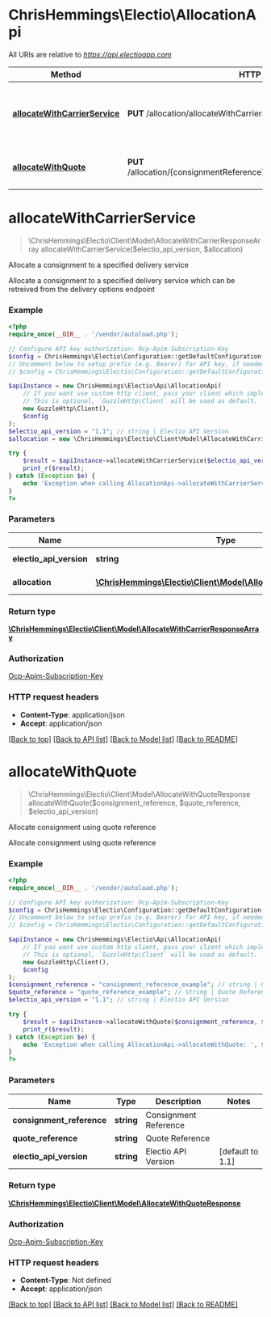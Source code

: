 # ChrisHemmings\Electio\AllocationApi

All URIs are relative to *https://api.electioapp.com*

Method | HTTP request | Description
------------- | ------------- | -------------
[**allocateWithCarrierService**](AllocationApi.md#allocateWithCarrierService) | **PUT** /allocation/allocateWithCarrierService | Allocate a consignment to a specified delivery service
[**allocateWithQuote**](AllocationApi.md#allocateWithQuote) | **PUT** /allocation/{consignmentReference}/allocatewithquote/{quoteReference} | Allocate consignment using quote reference


# **allocateWithCarrierService**
> \ChrisHemmings\Electio\Client\Model\AllocateWithCarrierResponseArray allocateWithCarrierService($electio_api_version, $allocation)

Allocate a consignment to a specified delivery service

Allocate a consignment to a specified delivery service which  can be retreived from the delivery options endpoint

### Example
```php
<?php
require_once(__DIR__ . '/vendor/autoload.php');

// Configure API key authorization: Ocp-Apim-Subscription-Key
$config = ChrisHemmings\Electio\Configuration::getDefaultConfiguration()->setApiKey('Ocp-Apim-Subscription-Key', 'YOUR_API_KEY');
// Uncomment below to setup prefix (e.g. Bearer) for API key, if needed
// $config = ChrisHemmings\Electio\Configuration::getDefaultConfiguration()->setApiKeyPrefix('Ocp-Apim-Subscription-Key', 'Bearer');

$apiInstance = new ChrisHemmings\Electio\Api\AllocationApi(
    // If you want use custom http client, pass your client which implements `GuzzleHttp\ClientInterface`.
    // This is optional, `GuzzleHttp\Client` will be used as default.
    new GuzzleHttp\Client(),
    $config
);
$electio_api_version = "1.1"; // string | Electio API Version
$allocation = new \ChrisHemmings\Electio\Client\Model\AllocateWithCarrierService(); // \ChrisHemmings\Electio\Client\Model\AllocateWithCarrierService | Consignment to create

try {
    $result = $apiInstance->allocateWithCarrierService($electio_api_version, $allocation);
    print_r($result);
} catch (Exception $e) {
    echo 'Exception when calling AllocationApi->allocateWithCarrierService: ', $e->getMessage(), PHP_EOL;
}
?>
```

### Parameters

Name | Type | Description  | Notes
------------- | ------------- | ------------- | -------------
 **electio_api_version** | **string**| Electio API Version | [default to 1.1]
 **allocation** | [**\ChrisHemmings\Electio\Client\Model\AllocateWithCarrierService**](../Model/AllocateWithCarrierService.md)| Consignment to create | [optional]

### Return type

[**\ChrisHemmings\Electio\Client\Model\AllocateWithCarrierResponseArray**](../Model/AllocateWithCarrierResponseArray.md)

### Authorization

[Ocp-Apim-Subscription-Key](../../README.md#Ocp-Apim-Subscription-Key)

### HTTP request headers

 - **Content-Type**: application/json
 - **Accept**: application/json

[[Back to top]](#) [[Back to API list]](../../README.md#documentation-for-api-endpoints) [[Back to Model list]](../../README.md#documentation-for-models) [[Back to README]](../../README.md)

# **allocateWithQuote**
> \ChrisHemmings\Electio\Client\Model\AllocateWithQuoteResponse allocateWithQuote($consignment_reference, $quote_reference, $electio_api_version)

Allocate consignment using quote reference

Allocate consignment using quote reference

### Example
```php
<?php
require_once(__DIR__ . '/vendor/autoload.php');

// Configure API key authorization: Ocp-Apim-Subscription-Key
$config = ChrisHemmings\Electio\Configuration::getDefaultConfiguration()->setApiKey('Ocp-Apim-Subscription-Key', 'YOUR_API_KEY');
// Uncomment below to setup prefix (e.g. Bearer) for API key, if needed
// $config = ChrisHemmings\Electio\Configuration::getDefaultConfiguration()->setApiKeyPrefix('Ocp-Apim-Subscription-Key', 'Bearer');

$apiInstance = new ChrisHemmings\Electio\Api\AllocationApi(
    // If you want use custom http client, pass your client which implements `GuzzleHttp\ClientInterface`.
    // This is optional, `GuzzleHttp\Client` will be used as default.
    new GuzzleHttp\Client(),
    $config
);
$consignment_reference = "consignment_reference_example"; // string | Consignment Reference
$quote_reference = "quote_reference_example"; // string | Quote Reference
$electio_api_version = "1.1"; // string | Electio API Version

try {
    $result = $apiInstance->allocateWithQuote($consignment_reference, $quote_reference, $electio_api_version);
    print_r($result);
} catch (Exception $e) {
    echo 'Exception when calling AllocationApi->allocateWithQuote: ', $e->getMessage(), PHP_EOL;
}
?>
```

### Parameters

Name | Type | Description  | Notes
------------- | ------------- | ------------- | -------------
 **consignment_reference** | **string**| Consignment Reference |
 **quote_reference** | **string**| Quote Reference |
 **electio_api_version** | **string**| Electio API Version | [default to 1.1]

### Return type

[**\ChrisHemmings\Electio\Client\Model\AllocateWithQuoteResponse**](../Model/AllocateWithQuoteResponse.md)

### Authorization

[Ocp-Apim-Subscription-Key](../../README.md#Ocp-Apim-Subscription-Key)

### HTTP request headers

 - **Content-Type**: Not defined
 - **Accept**: application/json

[[Back to top]](#) [[Back to API list]](../../README.md#documentation-for-api-endpoints) [[Back to Model list]](../../README.md#documentation-for-models) [[Back to README]](../../README.md)


